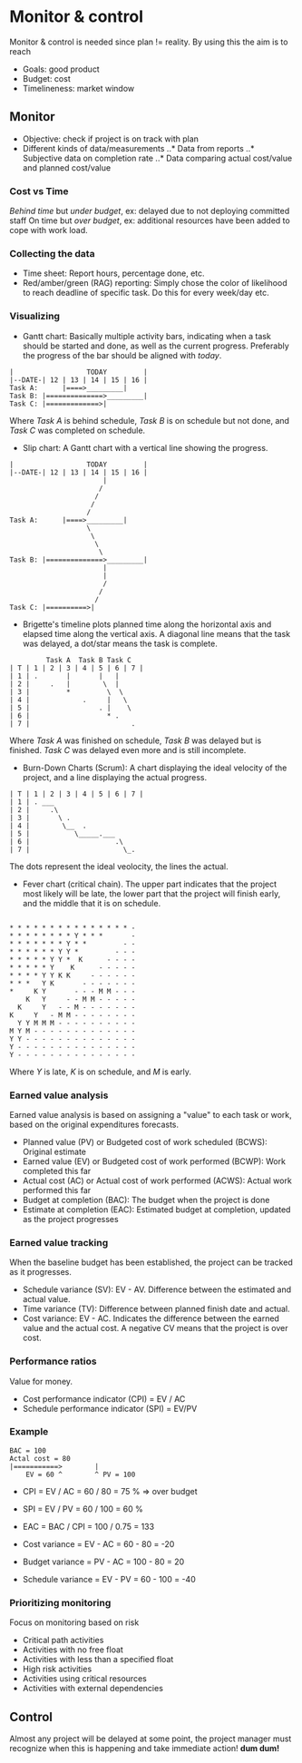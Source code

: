 # Monitor & control 

Monitor & control is needed since plan != reality.
By using this the aim is to reach
* Goals: good product
* Budget: cost
* Timelineness: market window

## Monitor

* Objective: check if project is on track with plan
* Different kinds of data/measurements
..* Data from reports
..* Subjective data on completion rate
..* Data comparing actual cost/value and planned cost/value

### Cost vs Time
*Behind time* but *under budget*, ex: delayed due to not
deploying committed staff
On time but *over budget*, ex: additional resources have
been added to cope with work load.

### Collecting the data
* Time sheet: Report hours, percentage done, etc.
* Red/amber/green (RAG) reporting: Simply chose the color of
likelihood to reach deadline of specific task. Do this for every
week/day etc.

### Visualizing
* Gantt chart: Basically multiple activity bars, indicating
when a task should be started and done, as well as the current
progress. Preferably the progress of the bar should be aligned
with *today*.
```
|                  TODAY         |
|--DATE-| 12 | 13 | 14 | 15 | 16 |
Task A:      |====>_________|
Task B: |==============>_________|
Task C: |=============>|
```
Where *Task A* is behind schedule, *Task B* is on schedule but
not done, and *Task C* was completed on schedule.

* Slip chart: A Gantt chart with a vertical line showing the
progress.

```
|                  TODAY         |
|--DATE-| 12 | 13 | 14 | 15 | 16 |
                       |
                      /
                     /
                    /
                   /
Task A:      |====>_________|
                   \
                    \
                     \
                      \
Task B: |==============>_________|
                       |
                       |
                       /
                      /
                     /
Task C: |==========>|
```

* Brigette's timeline plots planned time along the horizontal
axis and elapsed time along the vertical axis. A diagonal line
means that the task was delayed, a dot/star means the task is
complete.

```
         Task A  Task B Task C
| T | 1 | 2 | 3 | 4 | 5 | 6 | 7 |
| 1 | .       |       |   |
| 2 |     .   |        \  |
| 3 |         *         \  \
| 4 |             .     |   \
| 5 |                 . |    \
| 6 |                   * . 
| 7 |                         .
```

Where *Task A* was finished on schedule, *Task B* was
delayed but is finished. *Task C* was delayed even more and
is still incomplete.

* Burn-Down Charts (Scrum): A chart displaying the ideal velocity
of the project, and a line displaying the actual progress.

```
| T | 1 | 2 | 3 | 4 | 5 | 6 | 7 |
| 1 | . ___
| 2 |     .\
| 3 |       \ .
| 4 |        \__  . 
| 5 |           \_____.___ 
| 6 |                     .\ 
| 7 |                       \_.
```

The dots represent the ideal veolocity, the lines the actual.

* Fever chart (critical chain). The upper part indicates
that the project most likely will be late, the lower part
that the project will finish early, and the middle that
it is on schedule.

```

* * * * * * * * * * * * * * * -
* * * * * * * * Y * * *       -
* * * * * * * Y * *         - -
* * * * * * Y Y *         - - -
* * * * * Y Y *  K      - - - -
* * * * * Y    K      - - - - - 
* * * * Y Y K K     - - - - - - 
* * *   Y K       - - - - - - - 
*     K Y       - - - M M - - - 
    K   Y     - - M M - - - - - 
  K     Y   - - M - - - - - - - 
K     Y   - M M - - - - - - - - 
  Y Y M M M - - - - - - - - - -
M Y M - - - - - - - - - - - - - 
Y Y - - - - - - - - - - - - - - 
Y - - - - - - - - - - - - - - -
Y - - - - - - - - - - - - - - - 
```

Where *Y* is late, *K* is on schedule, and *M* is early.

### Earned value analysis
Earned value analysis is based on assigning a "value" to each
task or work, based on the original expenditures forecasts.

* Planned value (PV) or Budgeted cost of
work scheduled (BCWS): Original estimate
* Earned value (EV) or Budgeted cost
of work performed (BCWP): Work completed this far
* Actual cost (AC) or Actual
cost of work performed (ACWS): Actual work performed this far
* Budget at completion (BAC): The budget when the project is done
* Estimate at completion (EAC):
Estimated budget at completion, updated as the project progresses

### Earned value tracking
When the baseline budget has been established, the project can be tracked
as it progresses.

* Schedule variance (SV): EV - AV. Difference between the estimated
and actual value.
* Time variance (TV): Difference between planned finish date and actual.
* Cost variance: EV - AC. Indicates the difference between the earned value
and the actual cost. A negative CV means that the project is over cost.

### Performance ratios
Value for money.

* Cost performance indicator (CPI) = EV / AC
* Schedule performance indicator (SPI) = EV/PV

### Example

```
BAC = 100
Actal cost = 80
|===========>        |
    EV = 60 ^        ^ PV = 100
```

* CPI = EV / AC = 60 / 80 = 75 % => over budget
* SPI = EV / PV = 60 / 100 = 60 %
* EAC = BAC / CPI = 100 / 0.75 = 133

* Cost variance = EV - AC = 60 - 80 = -20
* Budget variance = PV - AC = 100 - 80 = 20
* Schedule variance = EV - PV = 60 - 100 = -40

### Prioritizing monitoring
Focus on monitoring based on risk
* Critical path activities
* Activities with no free float
* Activities with less than a specified float
* High risk activities
* Activities using critical resources
* Activities with external dependencies

## Control
Almost any project will be delayed at some point, the project
manager must recognize when this is happening and take immediate action! **dum dum!**


